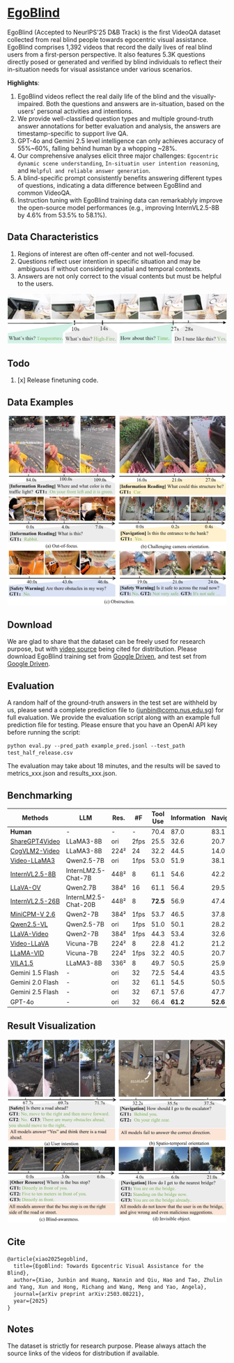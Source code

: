 # [EgoBlind](https://arxiv.org/abs/2503.08221)
EgoBlind (Accepted to NeurIPS'25 D&B Track) is the first VideoQA dataset collected from real blind people towards egocentric visual assistance. EgoBlind comprises 1,392 videos that record the daily lives of real blind users from a first-person perspective. It also features 5.3K questions directly posed or generated and verified by blind individuals to reflect their in-situation needs for visual assistance under various scenarios.

**Highlights**:
1) EgoBlind videos reflect the real daily life of the blind and the visually-impaired. Both the questions and answers are in-situation, based on the users' personal activities and intentions.
2) We provide well-classified question types and multiple ground-truth answer annotations for better evaluation and analysis, the answers are timestamp-specific to support live QA.
3) GPT-4o and Gemini 2.5 level intelligence can only achieves accuracy of 55%~60%, falling behind human by a whopping ~28%.
4) Our comprehensive analyses elicit three major challenges: ```Egocentric dynamic scene understanding```, ```In-situatin user intention reasoning```, and ```Helpful and reliable answer generation```.
5) A blind-specific prompt consistently benefits answering different types of questions, indicating a data difference between EgoBlind and common VideoQA. 
6) Instruction tuning with EgoBlind training data can remarkablyly improve the open-source model performances (e.g., improving InternVL2.5-8B by 4.6% from 53.5% to 58.1%).

## Data Characteristics
1) Regions of interest are often off-center and not well-focused.
2) Questions reflect user intention in specific situation and may be ambiguous if without considering spatial and temporal contexts.
3) Answers are not only correct to the visual contents but must be helpful to the users.

![EgoBlind](misc/intro.jpg)

## Todo
1. [x] Release finetuning code.

## Data Examples
![EgoBlind](misc/egoblind.jpg)
## Download
We are glad to share that the dataset can be freely used for research purpose, but with [video source](https://drive.google.com/file/d/1Wob42tJ95DL1VvKad7BPc5QIlHtiuttI/view?usp=sharing) being cited for distribution. Please download EgoBlind training set from [Google Driven](https://drive.google.com/drive/folders/1zW8waLCS_8Ay8kOWpCsvF77IeIG9TzOq?usp=sharing), and test set from [Google Driven](https://drive.google.com/drive/folders/1gLcqwKrJcZ7tTbaBI8aWEhPImRdDsGQx?usp=sharing).  

## Evaluation
A random half of the ground-truth answers in the test set are withheld by us, please send a complete prediction file to (junbin@comp.nus.edu.sg) for full evaluation. We provide the evaluation script along with an example full prediction file for testing. Please ensure that you have an OpenAI API key before running the script:
```
python eval.py --pred_path example_pred.jsonl --test_path test_half_release.csv
```
The evaluation may take about 18 minutes, and the results will be saved to metrics_xxx.json and results_xxx.json.
## Benchmarking
| Methods              | LLM                | Res.     | #F      | Tool Use   | Information | Navigation | Safety    | Communication | Resource  | Overall   |
|----------------------|--------------------|----------|---------|------------|-------------|------------|-----------|----------------|-----------|-----------|
| **Human**            | -                  | -        | -       | 70.4 | 87.0  | 83.1 | 91.9 | 94.7     | 96.6 | 87.4 |
| [ShareGPT4Video](https://github.com/ShareGPT4Omni/ShareGPT4Video)   | LLaMA3-8B          | ori        | 2fps    | 25.5 | 32.6  | 20.7 | 43.3 | 38.9  | 28.3 | 32.9 |
| [CogVLM2-Video](https://github.com/THUDM/CogVLM2)   | LLaMA3-8B          | 224²     | 24      | 32.2 | 44.5  | 14.0 | 52.7 | 43.1   | 32.4 | 40.3|
| [Video-LLaMA3](https://github.com/DAMO-NLP-SG/VideoLLaMA3)    | Qwen2.5-7B  | ori  | 1fps    | 53.0 | 51.9  | 38.1 | 50.6 | 41.7 | 50.3 | 49.2 |
| [InternVL2.5-8B](https://github.com/OpenGVLab/InternVL)  | InternLM2.5-Chat-7B| 448²     | 8       | 61.1 | 54.6  | 42.2 | 58.0 | 44.4  | 52.6 | 53.5 |
 [LLaVA-OV](https://github.com/LLaVA-VL/LLaVA-NeXT)        | Qwen2.7B           | 384²     | 16      | 61.1 |  56.4  | 29.5 | **65.8** | **58.3** | 50.9 | 54.5|
| [InternVL2.5-26B](https://github.com/OpenGVLab/InternVL) | InternLM2.5-Chat-20B| 448²    | 8       | **72.5** | 56.9 | 47.4 | 54.1 | 43.1   | 53.2 | 55.0 |
| [MiniCPM-V 2.6](https://github.com/OpenBMB/MiniCPM-o)   | Qwen2-7B           | 384²     | 1fps      | 53.7 | 46.5  | 37.8 | 28.9 | 37.5 | 41.0 | 40.7 |
| [Qwen2.5-VL](https://github.com/QwenLM/Qwen2.5-VL)       | Qwen2.5-7B         | ori      | 1fps    | 51.0 | 50.1  | 28.2 | 48.5 | 43.1  | 38.2 | 45.5|
| [LLaVA-Video](https://github.com/LLaVA-VL/LLaVA-NeXT)     | Qwen2-7B           | 384²     | 1fps    | 44.3 | 53.4  | 32.6 | 62.0 | 50.0    | 49.7 | 51.5 |
| [Video-LLaVA](https://github.com/PKU-YuanGroup/Video-LLaVA)     | Vicuna-7B          | 224²     | 8      | 22.8 | 41.2  | 21.2 | 47.2 | 38.9  | 35.3 | 38.1 |
| [LLaMA-VID](https://github.com/dvlab-research/LLaMA-VID)       | Vicuna-7B          | 224²     | 1fps    | 32.2 | 40.5  | 20.7 | 49.4 | 36.1  | 41.6 | 39.1|
| [VILA1.5](https://github.com/NVlabs/VILA)         | LLaMA3-8B          | 336²     | 8       | 49.7 | 50.5  | 25.9 | 60.6 | 47.2| 41.0 | 48.2|
| Gemini 1.5 Flash     | -                  | ori      | 32       | 72.5 | 54.4 | 43.5 | 50.6| 38.9 | 45.7| 51.8 |
| Gemini 2.0 Flash     | -                  | ori      | 32   | 61.1 | 54.5 | 50.5  | 39.1 | 47.2 | 49.1 | 49.9 |
| Gemini 2.5 Flash     | -                  | ori      | 32   | 67.1 | 57.6 | 47.7 | 57.8 | 47.2 | 50.3 | 56.0 |
| GPT-4o              | -                  | ori      | 32  | 66.4 | **61.2** | **52.6** | 58.8 | 47.2 | **62.4** | **59.3** |
## Result Visualization
![EgoBlind](misc/vis.jpg)

## Cite
```
@article{xiao2025egoblind,
  title={EgoBlind: Towards Egocentric Visual Assistance for the Blind},
  author={Xiao, Junbin and Huang, Nanxin and Qiu, Hao and Tao, Zhulin and Yang, Xun and Hong, Richang and Wang, Meng and Yao, Angela},
  journal={arXiv preprint arXiv:2503.08221},
  year={2025}
}
```

## Notes
The dataset is strictly for research purpose. Please always attach the source links of the videos for distribution if available.
